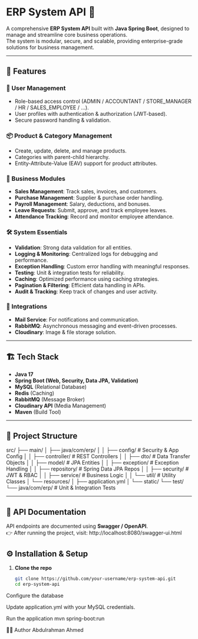 # ERP System API 🏢

A comprehensive **ERP System API** built with **Java Spring Boot**, designed to manage and streamline core business operations.  
The system is modular, secure, and scalable, providing enterprise-grade solutions for business management.  

---

## 🚀 Features

### 🔐 User Management
- Role-based access control (ADMIN / ACCOUNTANT / STORE_MANAGER / HR / SALES_EMPLOYEE / …).
- User profiles with authentication & authorization (JWT-based).
- Secure password handling & validation.

### 📦 Product & Category Management
- Create, update, delete, and manage products.
- Categories with parent-child hierarchy.
- Entity-Attribute-Value (EAV) support for product attributes.

### 💼 Business Modules
- **Sales Management**: Track sales, invoices, and customers.
- **Purchase Management**: Supplier & purchase order handling.
- **Payroll Management**: Salary, deductions, and bonuses.
- **Leave Requests**: Submit, approve, and track employee leaves.
- **Attendance Tracking**: Record and monitor employee attendance.

### 🛠️ System Essentials
- **Validation**: Strong data validation for all entities.
- **Logging & Monitoring**: Centralized logs for debugging and performance.
- **Exception Handling**: Custom error handling with meaningful responses.
- **Testing**: Unit & integration tests for reliability.
- **Caching**: Optimized performance using caching strategies.
- **Pagination & Filtering**: Efficient data handling in APIs.
- **Audit & Tracking**: Keep track of changes and user activity.

### 📡 Integrations
- **Mail Service**: For notifications and communication.
- **RabbitMQ**: Asynchronous messaging and event-driven processes.
- **Cloudinary**: Image & file storage solution.

---

## 🏗️ Tech Stack
- **Java 17**
- **Spring Boot (Web, Security, Data JPA, Validation)**
- **MySQL** (Relational Database)
- **Redis** (Caching)
- **RabbitMQ** (Message Broker)
- **Cloudinary API** (Media Management)
- **Maven** (Build Tool)

---

## 📂 Project Structure

src/
├── main/
│ ├── java/com/erp/
│ │ ├── config/ # Security & App Config
│ │ ├── controller/ # REST Controllers
│ │ ├── dto/ # Data Transfer Objects
│ │ ├── model/ # JPA Entities
│ │ ├── exception/ # Exception Handling
│ │ ├── repository/ # Spring Data JPA Repos
│ │ ├── security/ # JWT & RBAC
│ │ ├── service/ # Business Logic
│ │ └── util/ # Utility Classes
│ └── resources/
│ ├── application.yml
│ └── static/
└── test/
└── java/com/erp/ # Unit & Integration Tests


---

## 📖 API Documentation
API endpoints are documented using **Swagger / OpenAPI**.  
👉 After running the project, visit:  http://localhost:8080/swagger-ui.html

## ⚙️ Installation & Setup

1. **Clone the repo**
   ```bash
   git clone https://github.com/your-username/erp-system-api.git
   cd erp-system-api

Configure the database

Update application.yml with your MySQL credentials.

Run the application
mvn spring-boot:run

👨‍💻 Author
Abdulrahman Ahmed
